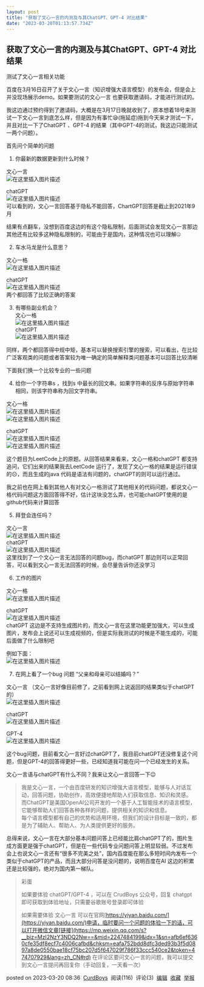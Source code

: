 ```yaml
---
layout: post
title: "获取了文心一言的内测及与其ChatGPT、GPT-4 对比结果"
date: "2023-03-20T01:13:57.734Z"
---
```

获取了文心一言的内测及与其ChatGPT、GPT-4 对比结果
-------------------------------

测试了文心一言相关功能

百度在3月16日召开了关于文心一言（知识增强大语言模型）的发布会，但是会上并没现场展示demo。如果要测试的文心一言 也要获取邀请码，才能进行测试的。

我这边通过预约得到了邀请码，大概是在3月17日晚就收到了，原本想着18号来测试一下文心一言到底怎么样，但是因为有事忙😪(拖延症)拖到今天来才测试一下，并且对比一下了ChatGPT 、GPT-4 的结果（其中GPT-4的测试，我这边只能测试一两个问题）。

首先问个简单的问题

1.  你最新的数据更新到什么时候？

文心一言  
![在这里插入图片描述](https://img-blog.csdnimg.cn/00915f9e9433482ab46359a3e9b68ba2.png)

chatGPT  
![在这里插入图片描述](https://img-blog.csdnimg.cn/eb9ff8c5954144bfa7158f071178a986.png)  
可以看到的，文心一言回答基于隐私不能回答，ChartGPT回答是截止到2021年9月

结果有点翻车，没想到百度这边的有这个隐私限制，后面测试会发现文心一言那边其他还有比较多这种隐私限制的，可能由于是国内，这种情况也可以理解🤐

2.  车水马龙是什么意思？

文心一格  
![在这里插入图片描述](https://img-blog.csdnimg.cn/c3a010f3158240cc996e0dd24a462480.png)

chatGPT  
![在这里插入图片描述](https://img-blog.csdnimg.cn/20a83e61768c4c688410b9fd1fbcc6e2.jpeg)  
两个都回答了比较正确的答案

3.  有哪些副业机会？  
    文心一格  
    ![在这里插入图片描述](https://img-blog.csdnimg.cn/49227e7592aa43d396d32f8da435f736.png)  
    chatGPT  
    ![在这里插入图片描述](https://img-blog.csdnimg.cn/4477afac4d1945ed82e0ec7137007a15.png)

同样，两个都回答得中规中矩，基本可以替换搜索引擎的搜索，可以看出，在比较广泛客观类的问题或者答案较为唯一确定的简单解释类问题基本可以回答比较清晰

下面我们换一个比较专业的一些问题

4.  给你一个字符串s ，找到s 中最长的回文串。如果字符串的反序与原始字符串相同，则该字符串称为回文字符串。

文心一格  
![在这里插入图片描述](https://img-blog.csdnimg.cn/63b3c298e60942838bda68d64f439cf5.png)  
![在这里插入图片描述](https://img-blog.csdnimg.cn/c20c7b52b9774396a19ab682c44a9d04.png)

chatGPT  
![在这里插入图片描述](https://img-blog.csdnimg.cn/04c0471cae214594b0e830a15c1146ef.png)  
![在这里插入图片描述](https://img-blog.csdnimg.cn/e0a03b3cc09d477ea0765463a47fa973.png)

这个题目为LeetCode上的原题。从回答结果来看来，文心一格和chatGPT 都支持追问，它们出来的结果我去LeetCode 运行了，发现了文心一格的结果是运行错误的☹️，而且生成的java 代码是语法有问题的，chatGPT的则可以运行通过。

我之前也在网上看到其他人有对文心一格测试了其他相关的代码问题，都说文心一格代码问题这方面回答得不好，估计这块没怎么弄，也可能chatGPT使用的是github代码来计算回答

5.  拜登会连任吗？

文心一言  
![在这里插入图片描述](https://img-blog.csdnimg.cn/3e71da3cfa224f928737e11f19aecb44.png)  
chatGPT  
![在这里插入图片描述](https://img-blog.csdnimg.cn/31612e451068419c9cb89bb4c49baddd.png)  
这里找到了一个文心一言无法回答的问题bug，而chatGPT 那边则可以正常回答，可以看到文心一言无法回答的时候，会尽量告诉你还没学习

6.  工作的图片

文心一格  
![在这里插入图片描述](https://img-blog.csdnimg.cn/1d7325b0533c486e85d236dd2e98cbc4.png)

chatGPT  
![在这里插入图片描述](https://img-blog.csdnimg.cn/374ea5db8e344c4d82aae059f4d55806.png)  
chatGPT 这边是不支持生成图片的，而文心一言在这里功能更加强大，可以生成图片，发布会上说还可以生成视频的，但是实际我测试的时候是不能生成的，可能后面做了什么限制吧

例如下面：  
![在这里插入图片描述](https://img-blog.csdnimg.cn/8dfda2cdf50541178e5b8b1dd2469733.png)

7.  在网上看了一个bug 问题 “父亲和母亲可以结婚吗？”

文心一言 （文心一言好像目前修了，之前看到网上说返回的结果类似于chatGPT的）  
![在这里插入图片描述](https://img-blog.csdnimg.cn/6cfda3d655184098b8fccb619f6c4dba.png)

chatGPT  
![在这里插入图片描述](https://img-blog.csdnimg.cn/1f76d49ea6904857a781f06c29fe031c.png)

GPT-4  
![在这里插入图片描述](https://img-blog.csdnimg.cn/1df1dc013afc4498abb1aacd46b7fd2c.png)

这个bug问题，目前看文心一言好过chatGPT了，我目前chatGPT还没修复这个问题，但是GPT-4的回答得更好一些，已经知道我可能在问一个已经发生的关系。

文心一言语与chatGPT有什么不同？我来让文心一言回答一下😉

> 我是文心一言，一个由百度研发的知识增强大语言模型，能够与人对话互动，回答问题，协助创作，高效便捷地帮助人们获取信息、知识和灵感。  
> 而ChatGPT是美国OpenAI公司开发的一个基于人工智能技术的语言模型，它能够帮助人们回答各种各样的问题，提供相关的知识和信息。  
> 每个语言模型都有自己的优势和适用环境，但我们的设计目标是一致的，都是为了辅助人、帮助人、为人类提供更好的服务。

总得来说，文心一言在大部分基本问题问答上已经能比肩chatGPT了的，图片生成方面更是强于chatGPT，但是在一些代码专业问题问答上明显较弱。不过发布会上也说文心一言还有“很多不完美之处”，国内百度能在那么多短时间内发布一个类似于chatGPT的产品，而且大部分问答是没问题的，说明百度在AI 这边的积累还是比较强的，绝对为国内第一梯队。

> 彩蛋
> 
> 如果要体验 chatGPT/GPT-4 ，可以在 CrudBoys 公众号，回复 chatgpt 即可获取到体验地址，只需要谷歌账号登录即可体验
> 
> 如果需要体验 文心一言 可以在官网[https://yiyan.baidu.com/](https://yiyan.baidu.com/)申请，临时要问一个问题的体验一下的话，可以打开微信文章[链接](https://mp.weixin.qq.com/s?__biz=MzI2NzY3NDQ2Nw==&mid=2247484199&idx=1&sn=afb6ef6360cfe35df8ecf7c4006cafbd&chksm=eafa752bdd8dfc3ded93b3f5d0897a8de0550bae18cf75bc207d5f647029f786f33ccc540ce2&token=474707929&lang=zh_CN#rd) 在评论区要问文心一言的问题，我可以提交到文心一言提问再回复你（手动回复，一天看一次）

posted on 2023-03-20 08:36  [CurdBoys](https://www.cnblogs.com/kanlon2015/)  阅读(116)  评论(3)  [编辑](https://i.cnblogs.com/EditPosts.aspx?postid=17235099)  [收藏](javascript:void(0))  [举报](javascript:void(0))